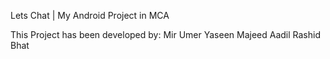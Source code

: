Lets Chat | My Android Project in MCA


This Project has been developed by: 
Mir Umer
Yaseen Majeed
Aadil Rashid Bhat
